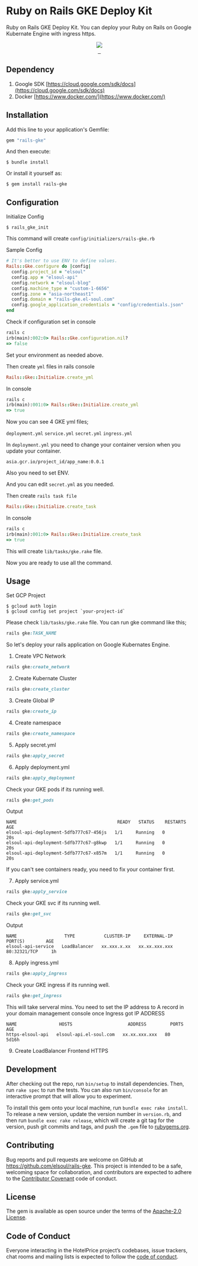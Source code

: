 # Ruby on Rails GKE Deploy Kit

Ruby on Rails GKE Deploy Kit. You can deploy your Ruby on Rails on Google Kubernate Engine with ingress https.

<p align="center">

  <a aria-label="Ruby logo" href="https://el-soul.com">
    <img src="https://badgen.net/badge/icon/Made%20by%20ELSOUL?icon=ruby&label&color=black&labelColor=black">
  </a>
  <br/>

  <a aria-label="Ruby Gem version" href="https://rubygems.org/gems/rails-gke">
    <img alt="" src="https://badgen.net/rubygems/v/rails-gke/latest">
  </a>
  <a aria-label="Downloads Number" href="https://rubygems.org/gems/rails-gke">
    <img alt="" src="https://badgen.net/rubygems/dt/rails-gke">
  </a>
  <a aria-label="License" href="https://github.com/elsoul/rails-gke/blob/master/LICENSE">
    <img alt="" src="https://badgen.net/badge/license/Apache/blue">
  </a>
</p>

## Dependency

1. Google SDK
   [https://cloud.google.com/sdk/docs](https://cloud.google.com/sdk/docs)
2. Docker
   [https://www.docker.com/](https://www.docker.com/)

## Installation

Add this line to your application's Gemfile:

```ruby
gem "rails-gke"
```

And then execute:

    $ bundle install

Or install it yourself as:

    $ gem install rails-gke

## Configuration

Initialize Config

    $ rails_gke_init

This command will create `config/initializers/rails-gke.rb`

Sample Config

```ruby
# It's better to use ENV to define values.
Rails::Gke.configure do |config|
  config.project_id = "elsoul"
  config.app = "elsoul-api"
  config.network = "elsoul-blog"
  config.machine_type = "custom-1-6656"
  config.zone = "asia-northeast1"
  config.domain = "rails-gke.el-soul.com"
  config.google_application_credentials = "config/credentials.json"
end
```

Check if configuration set in console

```ruby
rails c
irb(main):002:0> Rails::Gke.configuration.nil?
=> false
```

Set your environment as needed above.

Then create `yml` files in rails console

```ruby
Rails::Gke::Initialize.create_yml
```

In console

```ruby
rails c
irb(main):001:0> Rails::Gke::Initialize.create_yml
=> true
```

Now you can see 4 GKE yml files;

`deployment.yml`
`service.yml`
`secret.yml`
`ingress.yml`

In `deployment.yml` you need to change your container version when you update your container.

`asia.gcr.io/project_id/app_name:0.0.1`

Also you need to set ENV.

And you can edit `secret.yml` as you needed.

Then create `rails task file`

```ruby
Rails::Gke::Initialize.create_task
```

In console

```ruby
rails c
irb(main):001:0> Rails::Gke::Initialize.create_task
=> true
```

This will create `lib/tasks/gke.rake` file.

Now you are ready to use all the command.

## Usage

Set GCP Project

    $ gcloud auth login
    $ gcloud config set project `your-project-id`

Please check `lib/tasks/gke.rake` file.
You can run gke command like this;

```ruby
rails gke:TASK_NAME
```

So let's deploy your rails application on Google Kubernates Engine.

1. Create VPC Network

```ruby
rails gke:create_network
```

2. Create Kubernate Cluster

```ruby
rails gke:create_cluster
```

3. Create Global IP

```ruby
rails gke:create_ip
```

4. Create namespace

```ruby
rails gke:create_namespace
```

5. Apply secret.yml 

```ruby
rails gke:apply_secret
```


6. Apply deployment.yml

```ruby
rails gke:apply_deployment
```

Check your GKE pods if its running well.

```ruby
rails gke:get_pods
```

Output

```
NAME                                      READY   STATUS    RESTARTS   AGE
elsoul-api-deployment-5dfb777c67-456js   1/1     Running   0          20s
elsoul-api-deployment-5dfb777c67-g8kwp   1/1     Running   0          20s
elsoul-api-deployment-5dfb777c67-x857m   1/1     Running   0          20s
```

If you can't see containers ready, you need to fix your container first.

7. Apply service.yml

```ruby
rails gke:apply_service
```

Check your GKE svc if its running well.

```ruby
rails gke:get_svc
```

Output

```
NAME                  TYPE           CLUSTER-IP     EXTERNAL-IP     PORT(S)        AGE
elsoul-api-service   LoadBalancer   xx.xxx.x.xx   xx.xx.xxx.xxx   80:32321/TCP     1h
```

8. Apply ingress.yml

```ruby
rails gke:apply_ingress
```

Check your GKE ingress if its running well.

```ruby
rails gke:get_ingress
```

This will take serveral mins.
You need to set the IP address to A record in your domain management console once Ingress got IP ADDRESS

```
NAME                HOSTS                     ADDRESS         PORTS   AGE
https-elsoul-api   elsoul-api.el-soul.com   xx.xx.xxx.xxx   80      5d16h
```

9. Create LoadBalancer Frontend HTTPS




## Development

After checking out the repo, run `bin/setup` to install dependencies. Then, run `rake spec` to run the tests. You can also run `bin/console` for an interactive prompt that will allow you to experiment.

To install this gem onto your local machine, run `bundle exec rake install`. To release a new version, update the version number in `version.rb`, and then run `bundle exec rake release`, which will create a git tag for the version, push git commits and tags, and push the `.gem` file to [rubygems.org](https://rubygems.org/gems/rails-gke).

## Contributing

Bug reports and pull requests are welcome on GitHub at https://github.com/elsoul/rails-gke. This project is intended to be a safe, welcoming space for collaboration, and contributors are expected to adhere to the [Contributor Covenant](http://contributor-covenant.org) code of conduct.

## License

The gem is available as open source under the terms of the [Apache-2.0 License](https://www.apache.org/licenses/LICENSE-2.0).

## Code of Conduct

Everyone interacting in the HotelPrice project’s codebases, issue trackers, chat rooms and mailing lists is expected to follow the [code of conduct](https://github.com/elsoul/rails-gke/blob/master/CODE_OF_CONDUCT.md).
